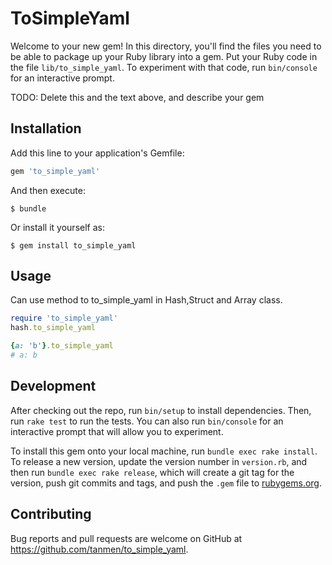 # ToSimpleYaml

Welcome to your new gem! In this directory, you'll find the files you need to be able to package up your Ruby library into a gem. Put your Ruby code in the file `lib/to_simple_yaml`. To experiment with that code, run `bin/console` for an interactive prompt.

TODO: Delete this and the text above, and describe your gem

## Installation

Add this line to your application's Gemfile:

```ruby
gem 'to_simple_yaml'
```

And then execute:

    $ bundle

Or install it yourself as:

    $ gem install to_simple_yaml

## Usage
Can use method to to_simple_yaml in Hash,Struct and Array class.
```ruby
require 'to_simple_yaml'
hash.to_simple_yaml
```

```ruby
{a: 'b'}.to_simple_yaml
# a: b
```

## Development

After checking out the repo, run `bin/setup` to install dependencies. Then, run `rake test` to run the tests. You can also run `bin/console` for an interactive prompt that will allow you to experiment.

To install this gem onto your local machine, run `bundle exec rake install`. To release a new version, update the version number in `version.rb`, and then run `bundle exec rake release`, which will create a git tag for the version, push git commits and tags, and push the `.gem` file to [rubygems.org](https://rubygems.org).

## Contributing

Bug reports and pull requests are welcome on GitHub at https://github.com/tanmen/to_simple_yaml.
